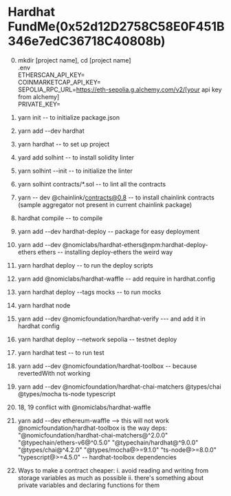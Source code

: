 # Hardhat FundMe(0x52d12D2758C58E0F451B346e7edC36718C40808b)

0. mkdir [project name], cd [project name]</br>
   .env </br>
   ETHERSCAN_API_KEY= </br>
   COINMARKETCAP_API_KEY= </br>
   SEPOLIA_RPC_URL=https://eth-sepolia.g.alchemy.com/v2/[your api key from alchemy] </br>
   PRIVATE_KEY= <br>

1. yarn init -- to initialize package.json

2. yarn add --dev hardhat

3. yarn hardhat -- to set up project

4. yard add solhint -- to install solidity linter

5. yarn solhint --init -- to initialize the linter

6. yarn solhint contracts/\*.sol -- to lint all the contracts

7. yarn -- dev @chainlink/contracts@0.8 -- to install chainlink contracts (sample aggregator not present in current chainlink package)

8. hardhat compile -- to compile

9. yarn add --dev hardhat-deploy -- package for easy deployment

10. yarn add --dev @nomiclabs/hardhat-ethers@npm:hardhat-deploy-ethers ethers -- installing deploy-ethers the weird way

11. yarn hardhat deploy -- to run the deploy scripts

12. yarn add @nomiclabs/hardhat-waffle -- add require in hardhat.config

13. yarn hardhat deploy --tags mocks -- to run mocks

14. yarn hardhat node

15. yarn add --dev @nomicfoundation/hardhat-verify --- and add it in hardhat config

16. yarn hardhat deploy --network sepolia -- testnet deploy

17. yarn hardhat test -- to run test

18. yarn add --dev @nomicfoundation/hardhat-toolbox -- because revertedWith not working

19. yarn add --dev @nomicfoundation/hardhat-chai-matchers @types/chai @types/mocha ts-node typescript

20. 18, 19 conflict with @nomiclabs/hardhat-waffle

21. yarn add --dev ethereum-waffle --> this will not work @nomicfoundation/hardhat-toolbox is the way
    deps:
    "@nomicfoundation/hardhat-chai-matchers@^2.0.0" "@typechain/ethers-v6@^0.5.0" "@typechain/hardhat@^9.0.0" "@types/chai@^4.2.0" "@types/mocha@>=9.1.0" "ts-node@>=8.0.0" "typescript@>=4.5.0" -- hardhat-toolbox dependencies
22. Ways to make a contract cheaper:
    i. avoid reading and writing from storage variables as much as possible
    ii. there's something about private variables and declaring functions for them
